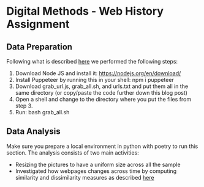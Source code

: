# Digital Methods - Web History Assignment 

## Data Preparation

Following what is described [here](https://www.soothsawyer.com/how-to-take-full-page-screenshot-from-list-of-urls/) we performed the following steps:

1. Download Node JS and install it: https://nodejs.org/en/download/
2. Install Puppeteer by running this in your shell: npm i puppeteer
3. Download grab_url.js, grab_all.sh, and urls.txt and put them all in the same directory (or copy/paste the code further down this blog post)
4. Open a shell and change to the directory where you put the files from step 3.
5. Run: bash grab_all.sh 


## Data Analysis
Make sure you prepare a local environment in python with poetry to run this section. The analysis consists of two main activities:
- Resizing the pictures to have a uniform size across all the sample
- Investigated how webpages changes across time by computing similarity and dissimilarity measures as described [here](https://up42.com/blog/image-similarity-measures)